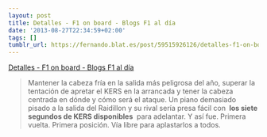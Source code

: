 ```yaml
---
layout: post
title: Detalles - F1 on board - Blogs F1 al día
date: '2013-08-27T22:34:59+02:00'
tags: []
tumblr_url: https://fernando.blat.es/post/59515926126/detalles-f1-on-board-blogs-f1-al-d%C3%ADa
---
```

[Detalles - F1 on board - Blogs F1 al día](http://blogs.f1aldia.com/f1onboard/detalles/)  

> Mantener la cabeza fría en la salida más peligrosa del año, superar la tentación de apretar el KERS en la arrancada y tener la cabeza centrada en dónde y cómo será el ataque. Un piano demasiado pisado a la salida del Raidillon y su rival sería presa fácil con **&nbsp;los siete segundos de KERS disponibles** &nbsp;para adelantar. Y así fue. Primera vuelta. Primera posición. Vía libre para aplastarlos a todos.
